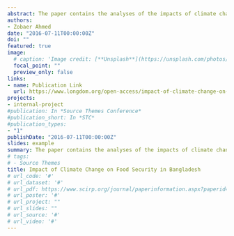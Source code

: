 ```yaml
---
abstract: The paper contains the analyses of the impacts of climate change on food security and adaptation of new strategies to fight against the different causes of climate changes in the Kalapara Upazila of Patuakhali District in Bangladesh. The paper shows current climate change scenarios for Kalapara, analyses the relationship between climate change scenarios and adaptation of relevant measures and strategies by the cultivators which adequately helps in reducing the risks of climate change and improves livelihoods. It also described the adaption strategies to climate change and their application for food security. Historical changes in the weather pattern by different natural disasters like flood, storm surge, drought etc. have any impact on the agricultural practices of that District and how the adaptation option are rightly utilized that has been analyzed in this paper. To support the analysis a questionnaire survey was conducted to gather farmer perceptions of what different strategies should take to fight against the climate changes with some demographic conditions of the farmers’ families. The paper presented that the education level of the present generation of farmers is gradually increasing and they have perceptions that show the temperature is rising, timely rainfall is not available and crop production seasons are shifting. The adaptation measures followed by the local people are increasing their capability to fight with climate change problems and with the course of time the food security of the area is enriched.
authors:
- Zobaer Ahmed
date: "2016-07-11T00:00:00Z"
doi: ""
featured: true
image:
  # caption: 'Image credit: [**Unsplash**](https://unsplash.com/photos/pLCdAaMFLTE)'
  focal_point: ""
  preview_only: false
links:
- name: Publication Link
  url: https://www.longdom.org/open-access/impact-of-climate-change-on-food-security-in-bangladesh-2157-7463-1000306.pdf
projects:
- internal-project
#publication: In *Source Themes Conference*
#publication_short: In *STC*
#publication_types:
- "1"
publishDate: "2016-07-11T00:00:00Z"
slides: example
summary: The paper contains the analyses of the impacts of climate change on food security and adaptation of new strategies to fight against the different causes of climate changes in the Kalapara Upazila of Patuakhali District in Bangladesh.
# tags:
# - Source Themes
title: Impact of Climate Change on Food Security in Bangladesh
# url_code: '#'
# url_dataset: '#'
# url_pdf: https://www.scirp.org/journal/paperinformation.aspx?paperid=82469
# url_poster: '#'
# url_project: ""
# url_slides: ""
# url_source: '#'
# url_video: '#'
---
```


<div style="display: none">
{{% callout note %}}
Click the *Cite* button above to demo the feature to enable visitors to import publication metadata into their reference management software.
{{% /callout %}}

{{% callout note %}}
Create your slides in Markdown - click the *Slides* button to check out the example.
{{% /callout %}}

Supplementary notes can be added here, including [code, math, and images](https://wowchemy.com/docs/writing-markdown-latex/).
</div>
